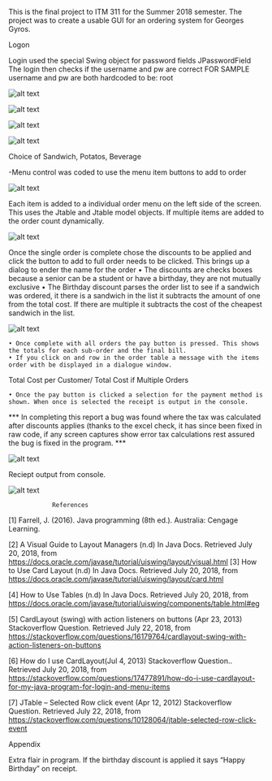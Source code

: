 This is the final project to ITM 311 for the Summer 2018 semester.
The project was to create a usable GUI for an ordering system for Georges Gyros.


Logon

Login used the special Swing object for password fields JPasswordField
The login then checks if the username and pw are correct
FOR SAMPLE username and pw are both hardcoded to be:   root

![alt text](http://url/to/img.png)

![alt text](http://url/to/img.png)

![alt text](http://url/to/img.png)

![alt text](http://url/to/img.png)

Choice of Sandwich, Potatos, Beverage

-Menu control was coded to use the menu item buttons to add to order

![alt text](http://url/to/img.png)

Each item is added to a individual order menu on the left side of the screen. This uses the Jtable and Jtable model objects. If multiple items are added to the order count dynamically.

![alt text](http://url/to/img.png)

Once the single order is complete chose the discounts to be applied and click the button to add to full order needs to be clicked. This brings up a dialog to ender the name for the order
    • The discounts are checks boxes because a senior can be a student or have a birthday, they are not mutually exclusive
    • The Birthday discount parses the order list to see if a sandwich was ordered, it there is a sandwich in the list it subtracts the amount of one from the total cost. If there are multiple it subtracts the cost of the cheapest sandwich in the list.

![alt text](http://url/to/img.png)
	
    • Once complete with all orders the pay button is pressed. This shows the totals for each sub-order and the final bill.
    • If you click on and row in the order table a message with the items order with be displayed in a dialogue window.

Total Cost per Customer/ Total Cost if Multiple Orders

    • Once the pay button is clicked a selection for the payment method is shown. When once is selected the receipt is output in the console. 
*** In completing this report a bug was found where the tax was calculated after discounts applies (thanks to the excel check, it has since been fixed in raw code, if any screen captures show error tax calculations rest assured the bug is fixed in the program. ***

![alt text](http://url/to/img.png)

Reciept output from console.


![alt text](http://url/to/img.png)


				References


[1] Farrell, J. (2016). Java programming (8th ed.). Australia: Cengage Learning. 

[2] A Visual Guide to Layout Managers (n.d) In Java Docs. Retrieved July 20, 2018, from 
https://docs.oracle.com/javase/tutorial/uiswing/layout/visual.html
[3] How to Use Card Layout (n.d) In Java Docs. Retrieved July 20, 2018, from 
https://docs.oracle.com/javase/tutorial/uiswing/layout/card.html

[4] How to Use Tables (n.d) In Java Docs. Retrieved July 20, 2018, from 
https://docs.oracle.com/javase/tutorial/uiswing/components/table.html#eg

[5] CardLayout (swing) with action listeners on buttons (Apr 23, 2013) Stackoverflow Question. Retrieved July 22, 2018, from 
https://stackoverflow.com/questions/16179764/cardlayout-swing-with-action-listeners-on-buttons

[6] How do I use CardLayout(Jul 4, 2013) Stackoverflow Question.. Retrieved July 20, 2018, from 
https://stackoverflow.com/questions/17477891/how-do-i-use-cardlayout-for-my-java-program-for-login-and-menu-items

[7] JTable – Selected Row click event (Apr 12, 2012) Stackoverflow Question. Retrieved July 22, 2018, from 
https://stackoverflow.com/questions/10128064/jtable-selected-row-click-event		

Appendix

Extra flair in program.
If the birthday discount is applied it says “Happy Birthday” on receipt.
				
